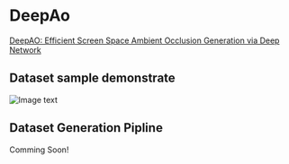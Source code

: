 # DeepAo
[DeepAO: Efficient Screen Space Ambient Occlusion Generation via Deep Network](https://ieeexplore.ieee.org/document/9052668)

## Dataset sample demonstrate
![Image text](https://raw.githubusercontent.com/dokju15692002156/DeepAo/master/img/DATASET.png)

## Dataset Generation Pipline
Comming Soon!

